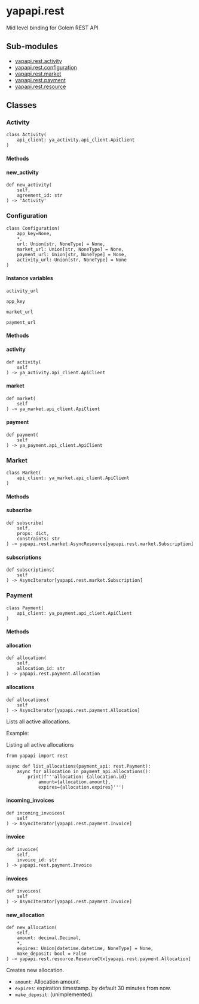 # yapapi.rest

Mid level binding for Golem REST API

## Sub-modules

* [yapapi.rest.activity](https://github.com/golemfactory/yagna-docs/tree/5ed43c18691a669dfa6246537fb75ebe08b87564/yapapi/yapapi/rest/activity/README.md)
* [yapapi.rest.configuration](https://github.com/golemfactory/yagna-docs/tree/5ed43c18691a669dfa6246537fb75ebe08b87564/yapapi/yapapi/rest/configuration/README.md)
* [yapapi.rest.market](https://github.com/golemfactory/yagna-docs/tree/5ed43c18691a669dfa6246537fb75ebe08b87564/yapapi/yapapi/rest/market/README.md)
* [yapapi.rest.payment](https://github.com/golemfactory/yagna-docs/tree/5ed43c18691a669dfa6246537fb75ebe08b87564/yapapi/yapapi/rest/payment/README.md)
* [yapapi.rest.resource](https://github.com/golemfactory/yagna-docs/tree/5ed43c18691a669dfa6246537fb75ebe08b87564/yapapi/yapapi/rest/resource/README.md)

## Classes

### Activity

```text
class Activity(
    api_client: ya_activity.api_client.ApiClient
)
```

#### Methods

#### new\_activity

```text
def new_activity(
    self,
    agreement_id: str
) -> 'Activity'
```

### Configuration

```text
class Configuration(
    app_key=None,
    *,
    url: Union[str, NoneType] = None,
    market_url: Union[str, NoneType] = None,
    payment_url: Union[str, NoneType] = None,
    activity_url: Union[str, NoneType] = None
)
```

#### Instance variables

```text
activity_url
```

```text
app_key
```

```text
market_url
```

```text
payment_url
```

#### Methods

#### activity

```text
def activity(
    self
) -> ya_activity.api_client.ApiClient
```

#### market

```text
def market(
    self
) -> ya_market.api_client.ApiClient
```

#### payment

```text
def payment(
    self
) -> ya_payment.api_client.ApiClient
```

### Market

```text
class Market(
    api_client: ya_market.api_client.ApiClient
)
```

#### Methods

#### subscribe

```text
def subscribe(
    self,
    props: dict,
    constraints: str
) -> yapapi.rest.market.AsyncResource[yapapi.rest.market.Subscription]
```

#### subscriptions

```text
def subscriptions(
    self
) -> AsyncIterator[yapapi.rest.market.Subscription]
```

### Payment

```text
class Payment(
    api_client: ya_payment.api_client.ApiClient
)
```

#### Methods

#### allocation

```text
def allocation(
    self,
    allocation_id: str
) -> yapapi.rest.payment.Allocation
```

#### allocations

```text
def allocations(
    self
) -> AsyncIterator[yapapi.rest.payment.Allocation]
```

Lists all active allocations.

Example:

Listing all active allocations

```text
from yapapi import rest

async def list_allocations(payment_api: rest.Payment):
    async for allocation in payment_api.allocations():
        print(f'''allocation: {allocation.id}
            amount={allocation.amount},
            expires={allocation.expires}''')
```

#### incoming\_invoices

```text
def incoming_invoices(
    self
) -> AsyncIterator[yapapi.rest.payment.Invoice]
```

#### invoice

```text
def invoice(
    self,
    invoice_id: str
) -> yapapi.rest.payment.Invoice
```

#### invoices

```text
def invoices(
    self
) -> AsyncIterator[yapapi.rest.payment.Invoice]
```

#### new\_allocation

```text
def new_allocation(
    self,
    amount: decimal.Decimal,
    *,
    expires: Union[datetime.datetime, NoneType] = None,
    make_deposit: bool = False
) -> yapapi.rest.resource.ResourceCtx[yapapi.rest.payment.Allocation]
```

Creates new allocation.

* `amount`:  Allocation amount.
* `expires`: expiration timestamp. by default 30 minutes from now.
* `make_deposit`: \(unimplemented\).

